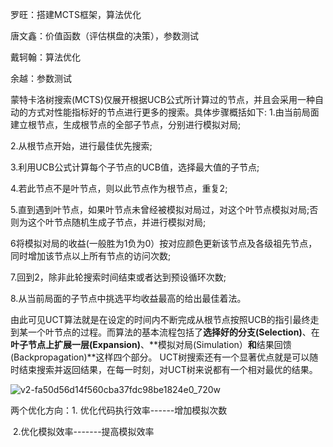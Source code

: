 罗旺：搭建MCTS框架，算法优化

唐文鑫：价值函数（评估棋盘的决策），参数测试

戴轲翰：算法优化

余越：参数测试



蒙特卡洛树搜索(MCTS)仅展开根据UCB公式所计算过的节点，并且会采用一种自动的方式对性能指标好的节点进行更多的搜索。具体步骤概括如下:
		1.由当前局面建立根节点，生成根节点的全部子节点，分别进行模拟对局;

2.从根节点开始，进行最佳优先搜索;

3.利用UCB公式计算每个子节点的UCB值，选择最大值的子节点;

4.若此节点不是叶节点，则以此节点作为根节点，重复2;

5.直到遇到叶节点，如果叶节点未曾经被模拟对局过，对这个叶节点模拟对局;否则为这个叶节点随机生成子节点，并进行模拟对局;

6将模拟对局的收益(一般胜为1负为0）按对应颜色更新该节点及各级祖先节点，同时增加该节点以上所有节点的访问次数;

7.回到2，除非此轮搜索时间结束或者达到预设循环次数;

8.从当前局面的子节点中挑选平均收益最高的给出最佳着法。

由此可见UCT算法就是在设定的时间内不断完成从根节点按照UCB的指引最终走到某一个叶节点的过程。而算法的基本流程包括了**选择好的分支(Selection)**、在**叶子节点上扩展一层(Expansion)**、**模拟对局(Simulation）**和**结果回馈(Backpropagation)**这样四个部分。
UCT树搜索还有一个显著优点就是可以随时结束搜索并返回结果，在每一时刻，对UCT树来说都有一个相对最优的结果。





![v2-fa50d56d14f560cba37fdc98be1824e0_720w](C:\Users\Administrator\Desktop\v2-fa50d56d14f560cba37fdc98be1824e0_720w.jpg)



两个优化方向：1. 优化代码执行效率------增加模拟次数

​							2.优化模拟效率-------提高模拟效率